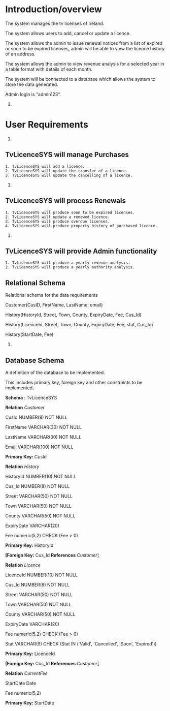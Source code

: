 # Introduction/overview

The system manages the tv licenses of Ireland.

The system allows users to add, cancel or update a licence.

The system allows the admin to issue renewal notices from a list of expired or soon to be expired licenses, admin will be able to view the licence history of an address.

The system allows the admin to view revenue analysis for a selected year in a table format with details of each month.

The system will be connected to a database which allows the system to store the data generated.

Admin login is "admin123".


1.
# User Requirements

  1.
## TvLicenceSYS will manage Purchases

    1. TvLicenceSYS will add a licence.
    2. TvLicenceSYS will update the transfer of a licence.
    3. TvLicenceSYS will update the cancelling of a licence.

  1.
## TvLicenceSYS will process Renewals

    1. TvLicenceSYS will produce soon to be expired licenses.
    2. TvLicenceSYS will update a renewed licence.
    3. TvLicenceSYS will produce overdue licenses.
    4. TvLicenceSYS will produce property history of purchased licence.

  1.
## TvLicenceSYS will provide Admin functionality

    1. TvLicenceSYS will produce a yearly revenue analysis.
    2. TvLicenceSYS will produce a yearly authority analysis.
  

## Relational Schema

Relational schema for the data requirements

Customer(CusID, FirstName, LastName, email)

History(HistoryId, Street, Town, County, ExpiryDate, Fee, Cus\_Id)

History(LicenceId, Street, Town, County, ExpiryDate, Fee, stat, Cus\_Id)

History(StartDate, Fee)

  1.
## Database Schema

A definition of the database to be implemented.

This includes primary key, foreign key and other constraints to be implemented.

**Schema** : TvLicenceSYS

**Relation** _Customer_

CusId NUMBER(8) NOT NULL

FirstName VARCHAR(30) NOT NULL

LastName VARCHAR(30) NOT NULL

Email VARCHAR(100) NOT NULL

**Primary Key:** CusId

**Relation** _History_

HistoryId NUMBER(10) NOT NULL

Cus\_Id NUMBER(8) NOT NULL

Street VARCHAR(50) NOT NULL

Town VARCHAR(50) NOT NULL

County VARCHAR(50) NOT NULL

ExpiryDate VARCHAR(20)

Fee numeric(5,2) CHECK (Fee \> 0)

**Primary Key:** HistoryId

**[Foreign Key:** Cus\_Id **References** _Customer_]

**Relation** _Licence_

LicenceId NUMBER(10) NOT NULL

Cus\_Id NUMBER(8) NOT NULL

Street VARCHAR(50) NOT NULL

Town VARCHAR(50) NOT NULL

County VARCHAR(50) NOT NULL

ExpiryDate VARCHAR(20)

Fee numeric(5,2) CHECK (Fee \> 0)

Stat VARCHAR(9) CHECK (Stat IN ('Valid', 'Cancelled', 'Soon', 'Expired'))

**Primary Key:** LicenceId

**[Foreign Key:** Cus\_Id **References** _Customer_]

**Relation** _CurrentFee_

StartDate Date

Fee numeric(5,2)

**Primary Key:** StartDate

